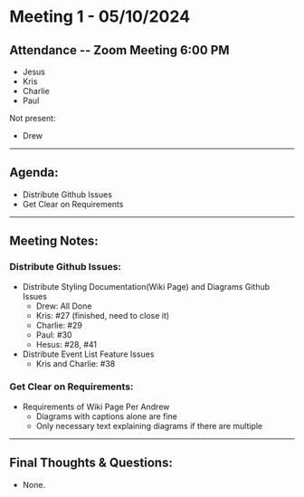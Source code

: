 # Meeting 1 - 05/10/2024

## Attendance -- Zoom Meeting 6:00 PM
- Jesus
- Kris
- Charlie
- Paul

Not present: 
- Drew

---

## Agenda:
- Distribute Github Issues
- Get Clear on Requirements

---

## Meeting Notes:

### Distribute Github Issues:
- Distribute Styling Documentation(Wiki Page) and Diagrams Github Issues
  - Drew: All Done
  - Kris: #27 (finished, need to close it)
  - Charlie: #29
  - Paul: #30
  - Hesus: #28, #41
- Distribute Event List Feature Issues
  - Kris and Charlie: #38

### Get Clear on Requirements:
- Requirements of Wiki Page Per Andrew
  - Diagrams with captions alone are fine
  - Only necessary text explaining diagrams if there are multiple

---

## Final Thoughts & Questions:
- None.

